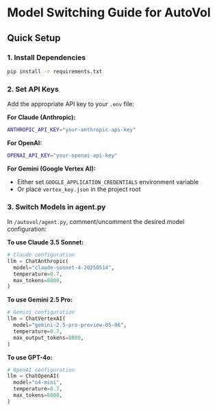 # Model Switching Guide for AutoVol

## Quick Setup

### 1. Install Dependencies
```bash
pip install -r requirements.txt
```

### 2. Set API Keys

Add the appropriate API key to your `.env` file:

**For Claude (Anthropic):**
```bash
ANTHROPIC_API_KEY="your-anthropic-api-key"
```

**For OpenAI:**
```bash
OPENAI_API_KEY="your-openai-api-key"
```

**For Gemini (Google Vertex AI):**
- Either set `GOOGLE_APPLICATION_CREDENTIALS` environment variable
- Or place `vertex_key.json` in the project root

### 3. Switch Models in agent.py

In `/autovol/agent.py`, comment/uncomment the desired model configuration:

**To use Claude 3.5 Sonnet:**
```python
# Claude configuration
llm = ChatAnthropic(
  model="claude-sonnet-4-20250514",
  temperature=0.7,
  max_tokens=8000,
)
```

**To use Gemini 2.5 Pro:**
```python
# Gemini configuration
llm = ChatVertexAI(
  model="gemini-2.5-pro-preview-05-06",
  temperature=0.7,
  max_output_tokens=8000,
)
```

**To use GPT-4o:**
```python
# OpenAI configuration
llm = ChatOpenAI(
  model="o4-mini",
  temperature=0.7,
  max_tokens=8000,
)
```
